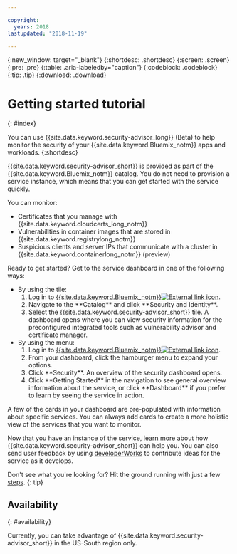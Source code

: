 ```yaml
---

copyright:
  years: 2018
lastupdated: "2018-11-19"

---
```


{:new_window: target="_blank"}
{:shortdesc: .shortdesc}
{:screen: .screen}
{:pre: .pre}
{:table: .aria-labeledby="caption"}
{:codeblock: .codeblock}
{:tip: .tip}
{:download: .download}

# Getting started tutorial
{: #index}

You can use {{site.data.keyword.security-advisor_long}} (Beta) to help monitor the security of your {{site.data.keyword.Bluemix_notm}} apps and workloads.
{:shortdesc}

{{site.data.keyword.security-advisor_short}} is provided as part of the {{site.data.keyword.Bluemix_notm}} catalog. You do not need to provision a service instance, which means that you can get started with the service quickly.

You can monitor:

- Certificates that you manage with {{site.data.keyword.cloudcerts_long_notm}}
- Vulnerabilities in container images that are stored in {{site.data.keyword.registrylong_notm}}
- Suspicious clients and server IPs that communicate with a cluster in {{site.data.keyword.containerlong_notm}} (preview)

Ready to get started? Get to the service dashboard in one of the following ways:

<ul>
  <li>By using the tile:
    <ol>
      <li>Log in to <a href="https://console.bluemix.net/catalog/" target="_blank">{{site.data.keyword.Bluemix_notm}}<img src="../../icons/launch-glyph.svg" alt="External link icon"></a>.</li>
      <li>Navigate to the **Catalog** and click **Security and Identity**.</li>
      <li>Select the {{site.data.keyword.security-advisor_short}} tile. A dashboard opens where you can view security information for the preconfigured integrated tools such as vulnerability advisor and certificate manager.</li>
    </ol>
  </li>
  <li>By using the menu:
    <ol>
      <li>Log in to <a href="https://console.bluemix.net" target="_blank">{{site.data.keyword.Bluemix_notm}}<img src="../../icons/launch-glyph.svg" alt="External link icon"></a>.</li>
      <li>From your dashboard, click the hamburger menu to expand your options.</li>
      <li>Click **Security**. An overview of the security dashboard opens.</li>
      <li>Click **Getting Started** in the navigation to see general overview information about the service, or click **Dashboard** if you prefer to learn by seeing the service in action.</li>
    </ol>
  </li>
</ul>

A few of the cards in your dashboard are pre-populated with information about specific services. You can always add cards to create a more holistic view of the services that you want to monitor.

Now that you have an instance of the service, [learn more](about.html) about how {{site.data.keyword.security-advisor_short}} can help you. You can also send user feedback by using [developerWorks](ts_index.html) to contribute ideas for the service as it develops.

Don't see what you're looking for? Hit the ground running with just a few [steps](setup.html).
{: tip}

## Availability
{: #availability}

Currently, you can take advantage of {{site.data.keyword.security-advisor_short}} in the US-South region only.

